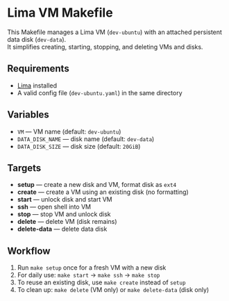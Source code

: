 # Lima VM Makefile

This Makefile manages a Lima VM (`dev-ubuntu`) with an attached persistent data disk (`dev-data`).  
It simplifies creating, starting, stopping, and deleting VMs and disks.

## Requirements
- [Lima](https://github.com/lima-vm/lima) installed  
- A valid config file (`dev-ubuntu.yaml`) in the same directory  

## Variables
- `VM` — VM name (default: `dev-ubuntu`)  
- `DATA_DISK_NAME` — disk name (default: `dev-data`)  
- `DATA_DISK_SIZE` — disk size (default: `20GiB`)  

## Targets
- **setup** — create a new disk and VM, format disk as `ext4`  
- **create** — create a VM using an existing disk (no formatting)  
- **start** — unlock disk and start VM  
- **ssh** — open shell into VM  
- **stop** — stop VM and unlock disk  
- **delete** — delete VM (disk remains)  
- **delete-data** — delete data disk  

## Workflow
1. Run `make setup` once for a fresh VM with a new disk  
2. For daily use: `make start` → `make ssh` → `make stop`  
3. To reuse an existing disk, use `make create` instead of `setup`  
4. To clean up: `make delete` (VM only) or `make delete-data` (disk only)  
